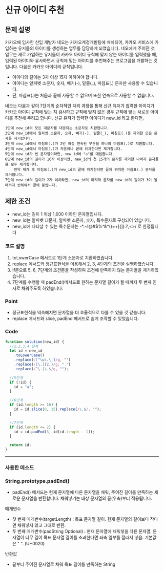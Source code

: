 # 신규 아이디 추천

## 문제 설명

카카오에 입사한 신입 개발자 네오는 카카오계정개발팀에 배치되어, 카카오 서비스에 가입하는 유저들의 아이디를 생성하는 업무를 담당하게 되었습니다. 네오에게 주어진 첫 업무는 새로 가입하는 유저들이 카카오 아이디 규칙에 맞지 않는 아이디를 입력했을 때, 입력된 아이디와 유사하면서 규칙에 맞는 아이디를 추천해주는 프로그램을 개발하는 것입니다.
다음은 카카오 아이디의 규칙입니다.

- 아이디의 길이는 3자 이상 15자 이하여야 합니다.
- 아이디는 알파벳 소문자, 숫자, 빼기(-), 밑줄(\_), 마침표(.) 문자만 사용할 수 있습니다.
- 단, 마침표(.)는 처음과 끝에 사용할 수 없으며 또한 연속으로 사용할 수 없습니다.

네오는 다음과 같이 7단계의 순차적인 처리 과정을 통해 신규 유저가 입력한 아이디가 카카오 아이디 규칙에 맞는 지 검사하고 규칙에 맞지 않은 경우 규칙에 맞는 새로운 아이디를 추천해 주려고 합니다.
신규 유저가 입력한 아이디가 new_id 라고 한다면,

    1단계 new_id의 모든 대문자를 대응되는 소문자로 치환합니다.
    2단계 new_id에서 알파벳 소문자, 숫자, 빼기(-), 밑줄(_), 마침표(.)를 제외한 모든 문자를 제거합니다.
    3단계 new_id에서 마침표(.)가 2번 이상 연속된 부분을 하나의 마침표(.)로 치환합니다.
    4단계 new_id에서 마침표(.)가 처음이나 끝에 위치한다면 제거합니다.
    5단계 new_id가 빈 문자열이라면, new_id에 "a"를 대입합니다.
    6단계 new_id의 길이가 16자 이상이면, new_id의 첫 15개의 문자를 제외한 나머지 문자들을 모두 제거합니다.
        만약 제거 후 마침표(.)가 new_id의 끝에 위치한다면 끝에 위치한 마침표(.) 문자를 제거합니다.
    7단계 new_id의 길이가 2자 이하라면, new_id의 마지막 문자를 new_id의 길이가 3이 될 때까지 반복해서 끝에 붙입니다.

## 제한 조건

- new_id는 길이 1 이상 1,000 이하인 문자열입니다.
- new_id는 알파벳 대문자, 알파벳 소문자, 숫자, 특수문자로 구성되어 있습니다.
- new_id에 나타날 수 있는 특수문자는 -\*.~!@#$%^&\*()=+[{]}:?,<>/ 로 한정됩니다

### 코드 설명

1. toLowerCase 메서드로 1단계 소문자로 치환하였습니다.
2. replace 메서드와 정규표현식을 이용해서 2, 3, 4단계의 조건을 실행하였습니다.
3. if문으로 5, 6, 7단계의 조건문을 작성하여 조건에 만족하지 않는 문자들을 제거하였습니다.
4. 7단계를 수행할 때 padEnd()메서드로 원하는 문자열 길이가 될 때까지 두 번째 인자로 채워주도록 하였습니다.

### Point

- 정규표현식을 익숙해지면 문자열을 더 효율적으로 다룰 수 있을 것 같습니다.
- replace 메서드와 slice, padEnd 메서드로 쉽게 조작할 수 있었습니다.

### Code

```js
function solution(new_id) {
  //1,2,3,4 단계
  let id = new_id
    .toLowerCase()
    .replace(/[^\w\.\-]/g, "")
    .replace(/[\.]{2,}/g, ".")
    .replace(/^\.|\.$/g, "");

  //5단계
  if (!id) {
    id = "a";
  }

  //6단계
  if (id.length >= 16) {
    id = id.slice(0, 15).replace(/\.$/, "");
  }

  //7단계
  if (id.length <= 2) {
    id = id.padEnd(3, id[id.length - 1]);
  }

  return id;
}
```

---

### 사용한 메소드

### String.prototype.padEnd()

- padEnd() 메서드는 현재 문자열에 다른 문자열을 채워, 주어진 길이를 만족하는 새로운 문자열을 반환합니다. 채워넣기는 대상 문자열의 끝(우측)부터 적용됩니다.

매개변수

- 첫 번째 매개변수(targetLength) : 목표 문자열 길이. 현재 문자열의 길이보다 작다면 채워넣지 않고 그대로 반환.
- 두 번째 매개변수(padString Optional) : 현재 문자열에 채워넣을 다른 문자열. 문자열이 너무 길어 목표 문자열 길이를 초과한다면 좌측 일부를 잘라서 넣음. 기본값은 " ". (U+0020)

반환값

- 끝부터 주어진 문자열로 채워 목표 길이를 만족하는 String
